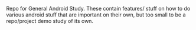Repo for General Android Study.
These contain features/ stuff on how to do various android stuff that are important on their own, but too small to be a repo/project demo study of its own.
